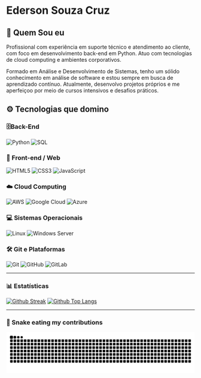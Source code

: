 # Ederson Souza Cruz

## 🧠 Quem Sou eu

Profissional com experiência em suporte técnico e atendimento ao cliente, com foco em desenvolvimento back-end em Python. Atuo com tecnologias de cloud computing e ambientes corporativos.

Formado em Análise e Desenvolvimento de Sistemas, tenho um sólido conhecimento em análise de software e estou sempre em busca de aprendizado contínuo. Atualmente, desenvolvo projetos próprios e me aperfeiçoo por meio de cursos intensivos e desafios práticos.


## ⚙️ Tecnologias que domino

### 🗄️Back-End

![Python](https://img.shields.io/badge/python-3670A0?style=for-the-badge&logo=python&logoColor=ffdd54)
![SQL](https://img.shields.io/badge/SQL-4479A1?style=for-the-badge&logo=mysql&logoColor=white)

### 🎨 Front-end / Web  

![HTML5](https://img.shields.io/badge/HTML5-E34F26?style=for-the-badge&logo=html5&logoColor=white)
![CSS3](https://img.shields.io/badge/CSS3-1572B6?style=for-the-badge&logo=css3&logoColor=white)
![JavaScript](https://img.shields.io/badge/javascript-F7DF1E?style=for-the-badge&logo=javascript&logoColor=black)

### ☁️ Cloud Computing

![AWS](https://img.shields.io/badge/AWS-232F3E?style=for-the-badge&logo=amazonaws&logoColor=white)
![Google Cloud](https://img.shields.io/badge/google_cloud-4285F4?style=for-the-badge&logo=googlecloud&logoColor=white)
![Azure](https://img.shields.io/badge/azure-0078D4?style=for-the-badge&logo=microsoftazure&logoColor=white)

### 💻 Sistemas Operacionais 

![Linux](https://img.shields.io/badge/Linux-FCC624?style=for-the-badge&logo=linux&logoColor=black)
![Windows Server](https://img.shields.io/badge/Windows_Server-0078D7?style=for-the-badge&logo=windowsserver&logoColor=white)

### 🛠️ Git e Plataformas

![Git](https://img.shields.io/badge/git-F05032?style=for-the-badge&logo=git&logoColor=white)
![GitHub](https://img.shields.io/badge/github-181717?style=for-the-badge&logo=github&logoColor=white)
![GitLab](https://img.shields.io/badge/gitlab-FCA121?style=for-the-badge&logo=gitlab&logoColor=white)

---

### 📊 Estatísticas

[![Github Streak](https://github-readme-streak-stats.herokuapp.com/?user=edersoncruz&theme=tokyonight&hide_border=false&card_height=100)](https://github.com/edersoncruz)
[![Github Top Langs](https://github-readme-stats.vercel.app/api/top-langs/?username=edersoncruz&theme=tokyonight&hide_border=false&include_all_commits=true&count_private=true&layout=compact)](https://github.com/edersoncruz)

---

### 🐍 Snake eating my contributions

![snake gif](https://github.com/edersoncruz/edersoncruz/blob/output/github-contribution-grid-snake-dark.svg)
